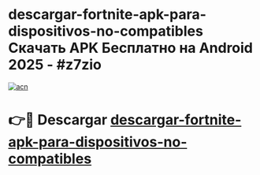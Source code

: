 # descargar-fortnite-apk-para-dispositivos-no-compatibles Скачать APK Бесплатно на Android 2025 - #z7zio

[![acn](https://github.com/user-attachments/assets/0f9c940e-d8b0-45ae-aac7-cd30a18b3e1c)](https://apps.freeplayer.one?title=descargar-fortnite-apk-para-dispositivos-no-compatibles&ref=9RF)

# 👉🔴 Descargar [descargar-fortnite-apk-para-dispositivos-no-compatibles](https://apps.freeplayer.one?title=descargar-fortnite-apk-para-dispositivos-no-compatibles&ref=9RF)